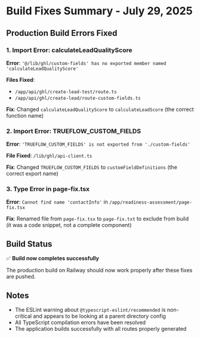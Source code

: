 # Build Fixes Summary - July 29, 2025

## Production Build Errors Fixed

### 1. **Import Error: calculateLeadQualityScore**
**Error**: `'@/lib/ghl/custom-fields' has no exported member named 'calculateLeadQualityScore'`

**Files Fixed**:
- `/app/api/ghl/create-lead-test/route.ts`
- `/app/api/ghl/create-lead/route-custom-fields.ts`

**Fix**: Changed `calculateLeadQualityScore` to `calculateLeadScore` (the correct function name)

### 2. **Import Error: TRUEFLOW_CUSTOM_FIELDS**
**Error**: `'TRUEFLOW_CUSTOM_FIELDS' is not exported from './custom-fields'`

**File Fixed**: `/lib/ghl/api-client.ts`

**Fix**: Changed `TRUEFLOW_CUSTOM_FIELDS` to `customFieldDefinitions` (the correct export name)

### 3. **Type Error in page-fix.tsx**
**Error**: `Cannot find name 'contactInfo'` in `/app/readiness-assessment/page-fix.tsx`

**Fix**: Renamed file from `page-fix.tsx` to `page-fix.txt` to exclude from build (it was a code snippet, not a complete component)

## Build Status

✅ **Build now completes successfully**

The production build on Railway should now work properly after these fixes are pushed.

## Notes

- The ESLint warning about `@typescript-eslint/recommended` is non-critical and appears to be looking at a parent directory config
- All TypeScript compilation errors have been resolved
- The application builds successfully with all routes properly generated
